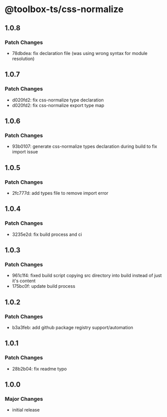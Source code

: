 # @toolbox-ts/css-normalize

## 1.0.8

### Patch Changes

- 78dbdea: fix declaration file (was using wrong syntax for module resolution)

## 1.0.7

### Patch Changes

- d020fd2: fix css-normalize type declaration
- d020fd2: fix css-normalize export type map

## 1.0.6

### Patch Changes

- 93b0107: generate css-normalize types declaration during build to fix import issue

## 1.0.5

### Patch Changes

- 2fc777d: add types file to remove import error

## 1.0.4

### Patch Changes

- 3235e2d: fix build process and ci

## 1.0.3

### Patch Changes

- 961c1f4: fixed build script copying src directory into build instead of just it's content
- 175bc0f: update build process

## 1.0.2

### Patch Changes

- b3a3feb: add github package registry support/automation

## 1.0.1

### Patch Changes

- 28b2b04: fix readme typo

## 1.0.0

### Major Changes

- initial release
